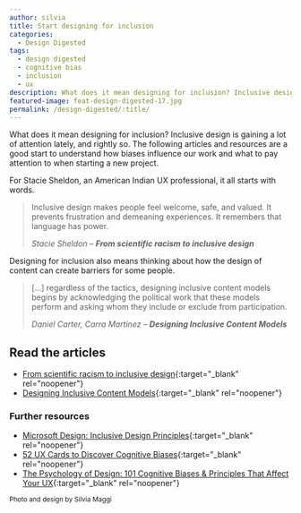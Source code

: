 ```yaml
---
author: silvia
title: Start designing for inclusion
categories:
  - Design Digested
tags:
  - design digested
  - cognitive bias
  - inclusion
  - ux
description: What does it mean designing for inclusion? Inclusive design is gaining a lot of attention lately, and rightly so. Articles and resources to start.
featured-image: feat-design-digested-17.jpg
permalink: /design-digested/:title/
---
```

What does it mean designing for inclusion? Inclusive design is gaining a lot of attention lately, and rightly so. The following articles and resources are a good start to understand how biases influence our work and what to pay attention to when starting a new project.

<!--more-->

For Stacie Sheldon, an American Indian UX professional, it all starts with words.

> Inclusive design makes people feel welcome, safe, and valued. It prevents frustration and demeaning experiences. It remembers that language has power.
>
> <cite>Stacie Sheldon – <strong>From scientific racism to inclusive design</strong></cite>

Designing for inclusion also means thinking about how the design of content can create barriers for some people.

> […] regardless of the tactics, designing inclusive content models begins by acknowledging the political work that these models perform and asking whom they include or exclude from participation.
>
> <cite>Daniel Carter, Carra Martinez – <strong>Designing Inclusive Content Models</strong></cite>

## Read the articles

* [From scientific racism to inclusive design](https://uxdesign.cc/from-scientific-racism-to-inclusive-design-c8b43a4b757d){:target="_blank" rel="noopener"}
* [Designing Inclusive Content Models](https://alistapart.com/article/designing-inclusive-content-models/){:target="_blank" rel="noopener"}

### Further resources

* [Microsoft Design: Inclusive Design Principles](https://www.microsoft.com/design/inclusive/){:target="_blank" rel="noopener"}
* [52 UX Cards to Discover Cognitive Biases](https://stephaniewalter.design/blog/52-ux-cards-to-discover-cognitive-biases/){:target="_blank" rel="noopener"}
* [The Psychology of Design: 101 Cognitive Biases & Principles That Affect Your UX](https://growth.design/psychology/){:target="_blank" rel="noopener"}

<small>Photo and design by Silvia Maggi</small>

